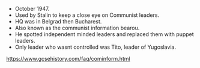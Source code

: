 - October 1947.
- Used by Stalin to keep a close eye on Communist leaders.
- HQ was in Belgrad then Bucharest.
- Also known as the communist information bearou.
- He spotted independent minded leaders and replaced them with puppet leaders.
- Only leader who wasnt controlled was Tito, leader of Yugoslavia.

https://www.gcsehistory.com/faq/cominform.html